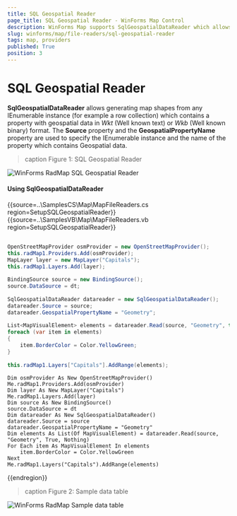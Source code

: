 ```yaml
---
title: SQL Geospatial Reader
page_title: SQL Geospatial Reader - WinForms Map Control
description: WinForms Map supports SqlGeospatialDataReader which allows generating map shapes from any IEnumerable instance that contains a property with geospatial data in *Wkt* (Well known text) or *Wkb* (Well known binary) format.
slug: winforms/map/file-readers/sql-geospatial-reader
tags: map, providers
published: True
position: 3 
---
```


# SQL Geospatial Reader

__SqlGeospatialDataReader__ allows generating map shapes from any IEnumerable instance (for example a row collection) which contains a property with geospatial data in *Wkt* (Well known text) or *Wkb* (Well known binary) format. The __Source__ property and the __GeospatialPropertyName__ property are used to specify the IEnumerable instance and the name of the property which contains Geospatial data.

>caption Figure 1: SQL Geospatial Reader

![WinForms RadMap SQL Geospatial Reader](images/map-file-readers-sql-geospatial-reader001.png)


#### Using SqlGeospatialDataReader

{{source=..\SamplesCS\Map\MapFileReaders.cs region=SetupSQLGeospatialReader}} 
{{source=..\SamplesVB\Map\MapFileReaders.vb region=SetupSQLGeospatialReader}}

````C#
            
OpenStreetMapProvider osmProvider = new OpenStreetMapProvider();
this.radMap1.Providers.Add(osmProvider);
MapLayer layer = new MapLayer("Capitals");
this.radMap1.Layers.Add(layer);
            
BindingSource source = new BindingSource();
source.DataSource = dt;
            
SqlGeospatialDataReader datareader = new SqlGeospatialDataReader();
datareader.Source = source;
datareader.GeospatialPropertyName = "Geometry";
            
List<MapVisualElement> elements = datareader.Read(source, "Geometry", true, null);
foreach (var item in elements)
{
    item.BorderColor = Color.YellowGreen;
}
            
this.radMap1.Layers["Capitals"].AddRange(elements);

````
````VB.NET
Dim osmProvider As New OpenStreetMapProvider()
Me.radMap1.Providers.Add(osmProvider)
Dim layer As New MapLayer("Capitals")
Me.radMap1.Layers.Add(layer)
Dim source As New BindingSource()
source.DataSource = dt
Dim datareader As New SqlGeospatialDataReader()
datareader.Source = source
datareader.GeospatialPropertyName = "Geometry"
Dim elements As List(Of MapVisualElement) = datareader.Read(source, "Geometry", True, Nothing)
For Each item As MapVisualElement In elements
    item.BorderColor = Color.YellowGreen
Next
Me.radMap1.Layers("Capitals").AddRange(elements)

````

{{endregion}} 

>caption Figure 2: Sample data table

![WinForms RadMap Sample data table](images/map-file-readers-sql-geospatial-reader002.png)

 

